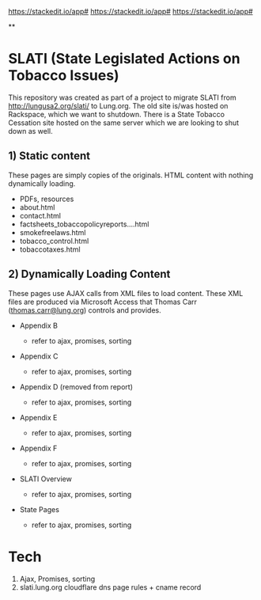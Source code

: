 https://stackedit.io/app#
https://stackedit.io/app#
https://stackedit.io/app#



**

# SLATI (State Legislated Actions on Tobacco Issues)
This repository was created as part of a project to migrate SLATI from http://lungusa2.org/slati/ to Lung.org. The old site is/was hosted on Rackspace, which we want to shutdown. There is a State Tobacco Cessation site hosted on the same server which we are looking to shut down as well.

## 1) Static content
 These pages are simply copies of the originals. HTML content with nothing dynamically loading.
 - PDFs, resources
 - about.html
 - contact.html
 - factsheets_tobaccopolicyreports....html
 - smokefreelaws.html
 - tobacco_control.html
 - tobaccotaxes.html

## 2) Dynamically Loading Content

These pages use AJAX calls from XML files to load content. These XML files are produced via Microsoft Access that Thomas Carr (thomas.carr@lung.org) controls and provides.

 - Appendix B
	 - refer to ajax, promises, sorting
 - Appendix C
 	 - refer to ajax, promises, sorting

 - Appendix D (removed from report)
 	 - refer to ajax, promises, sorting

 - Appendix E
	 - refer to ajax, promises, sorting
 - Appendix F
  	 - refer to ajax, promises, sorting

 - SLATI Overview
  	 - refer to ajax, promises, sorting
 - State Pages
  	 - refer to ajax, promises, sorting



# Tech
1) Ajax, Promises, sorting
2) slati.lung.org
cloudflare dns
page rules + cname record
